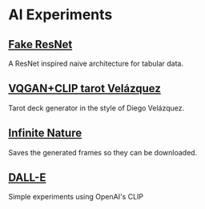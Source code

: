 # AI Experiments

## [Fake ResNet](fake_ResNet.ipynb)
A ResNet inspired naive architecture for tabular data.

## [VQGAN+CLIP tarot Velázquez](VQGAN_CLIP_tarot_velazquez.ipynb)
Tarot deck generator in the style of Diego Velázquez.

## [Infinite Nature](infinite_nature_demo.ipynb)
Saves the generated frames so they can be downloaded.

## [DALL-E](DALL_E_dVAE.ipynb)
Simple experiments using OpenAI's CLIP

